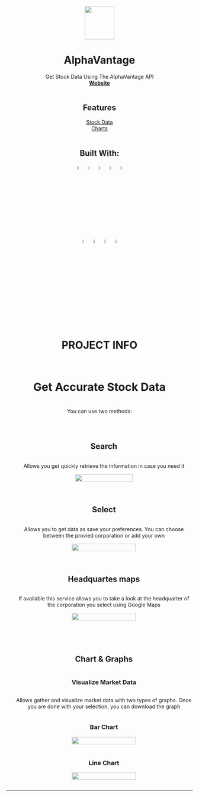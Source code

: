 <div align="center">
  <a href="https://www.alphavantage.tech">
    <img src="https://i.postimg.cc/nhV4MrR0/logo.png" width="80" height="90">
  </a>

  <h1 align="center">AlphaVantage</h1>

  <p align="center">
    Get Stock Data Using The AlphaVantage API
    <br>
    <a href="https://www.alphavantage.tech"><strong>Website</strong></a>
    <br>
    <br>
  </p>
<div style="margin:0px auto; width:200px;">
      <h2>Features</h2>
      <div><a href="#options">Stock Data</a></div>
      <div><a href="#charts">Charts</a></div>
  <br>
</div>
<div>
  <h2>Built With:</h2>
  <span><img src="https://i.postimg.cc/VvBtkPXx/html.png" height="5%" width="5%"></span>
  <span><img src="https://i.postimg.cc/0jqmvyKG/css.png" height="5%" width="5%"></span>
  <span><img src="https://i.postimg.cc/rp3xhJ8P/js.png" height="5%" width="5%"></span>
  <span><img src="https://i.postimg.cc/XNwd8dts/jquery.png" height="5%" width="5%"></span>
  <span><img src="https://i.postimg.cc/T3krbxBG/php.png" height="5%" width="5%"></span><br>
  <span><img src="https://i.postimg.cc/vBn9CVTH/sql.webp" height="5%" width="5%"></span>
  <span><img src="https://i.postimg.cc/PrTZFNjT/chart.png" height="5%" width="5%"></span>
  <span><img src="https://i.postimg.cc/GhKY0rLY/alpha.png" height="5%" width="5%"></span>
  <span><img src="https://i.postimg.cc/VkNtmTvh/gm.png" height="5%" width="5%"></span>
<div>
<br>
</div>
<br>
<h1 style="text-align:center">PROJECT INFO</h1>
<br>
<div id="options" style="display:flex; flex-direction:column; align-items:center">
  <h2 style="font-size:30px">Get Accurate Stock Data</h2>
  <p>You can use two methods:</p>
  <br>
  <ul style="display:flex; flex-direction:column; align-items:center">
    <li style="display:flex; flex-direction:column; align-items:center">
      <h2 id="li1">Search</h2>
      <p>Allows you get quickly retrieve the information in case you need it</p>
      <img src="https://i.postimg.cc/fRg9LK0R/cerca.gif" width="60%">
    </li>
    <br><br>
    <li style="display:flex; flex-direction:column; align-items:center">
      <h2 id="li2">Select</h2>
      <p>Allows you to get data as save your preferences. You can choose between the provied corporation or add your own</p>
      <img src="https://i.postimg.cc/fLYt8QqV/cerca-select.gif" width="60%">
    </li>
    <br><br>
      <li style="display:flex; flex-direction:column; align-items:center">
        <h2 id="li2">Headquartes maps</h2>
        <p>If available this service allows you to take a look at the headquarter of the corporation you select using Google Maps</p>
        <img src="https://i.postimg.cc/yYyhVcPD/apri-mappa-1.gif" width="60%">
    </li>
    <br><br>
  </ul>
</div>
<div id="charts" style="display:flex; flex-direction:column; align-items:center">
  <ul>
    <li style="display:flex; flex-direction:column; align-items:center">
        <h2 id="li1">Chart & Graphs</h2>
        <h3 id="li3">Visualize Market Data</h3>
        <p>Allows gather and visualize market data with two types of graphs. Once you are done with your selection, you can download the graph</p>
        <h3>Bar Chart</h3>
        <img src="https://i.postimg.cc/N05R7VwX/grafico.gif" width="60%">
        <br>
        <h3>Line Chart</h3>
        <img src="https://i.postimg.cc/R0kJ1Zdr/cambia-grafico.gif" width="60%">
      </li>
    </ul> 
</div>
<hr>
<div>